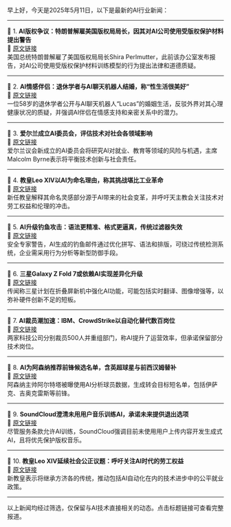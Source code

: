 早上好，今天是2025年5月11日，以下是最新的AI行业新闻：

---

📌 1. **AI版权争议：特朗普解雇美国版权局局长，因其对AI公司使用受版权保护材料提出警告**  
🔗 [原文链接](https://timesofindia.indiatimes.com/world/us/donald-trump-fires-copyright-chief-after-ai-report-raises-red-flags/articleshow/121071430.cms)  
美国总统特朗普解雇了美国版权局局长Shira Perlmutter，此前该办公室发布报告，对AI公司使用受版权保护材料训练模型的行为提出法律和道德质疑。

---

📌 2. **AI情感伴侣：退休学者与AI聊天机器人结婚，称“性生活很美好”**  
🔗 [原文链接](https://www.thesun.ie/fabulous/15188103/ai-husband-romantic-holiday-together/)  
一位58岁的退休学者公开与AI聊天机器人“Lucas”的婚姻生活，反驳外界对其心理健康状况的质疑，并强调AI伴侣在情感支持和亲密关系中的潜力。

---

📌 3. **爱尔兰成立AI委员会，评估技术对社会各领域影响**  
🔗 [原文链接](https://www.breakingnews.ie/ireland/ai-committee-will-explore-how-it-will-impact-on-different-aspects-of-irish-life-1761297.html)  
爱尔兰议会新成立的AI委员会将研究AI对就业、教育等领域的风险与机遇，主席Malcolm Byrne表示将平衡技术创新与社会责任。

---

📌 4. **教皇Leo XIV以AI为命名理由，称其挑战堪比工业革命**  
🔗 [原文链接](https://www.theverge.com/news/664719/pope-leo-xiv-artificial-intelligence-concerns)  
新任教皇解释其命名灵感部分源于AI带来的社会变革，并呼吁天主教会关注技术对劳工权益和伦理的冲击。

---

📌 5. **AI升级钓鱼攻击：语法更精准、格式更逼真，传统过滤器失效**  
🔗 [原文链接](https://www.techradar.com/pro/security/ai-is-making-phishing-emails-far-more-convincing-with-fewer-typos-and-better-formatting-heres-how-to-stay-safe)  
安全专家警告，AI生成的钓鱼邮件通过优化拼写、语法和排版，可绕过传统检测系统，企业需采用行为分析等新型防御手段。

---

📌 6. **三星Galaxy Z Fold 7或依赖AI实现差异化升级**  
🔗 [原文链接](https://www.techradar.com/phones/samsung-galaxy-phones/more-ai-could-transform-the-samsung-galaxy-z-fold-7-from-what-could-be-a-meh-into-a-hell-yeah)  
传闻称三星计划在折叠屏新机中强化AI功能，可能包括实时翻译、图像增强等，以弥补硬件创新不足的短板。

---

📌 7. **AI裁员潮加速：IBM、CrowdStrike以自动化替代数百岗位**  
🔗 [原文链接](https://www.techradar.com/pro/security/the-gr-ai-m-reaper-hundreds-of-jobs-at-ibm-and-crowdstrike-vanish-as-artificial-intelligence-makes-humans-more-dispensable)  
两家科技公司分别裁员500人并重组部门，称AI提升了运营效率，但承诺保留部分技术岗位。

---

📌 8. **AI为阿森纳推荐前锋候选名单，含英超球星与前西汉姆替补**  
🔗 [原文链接](https://talksport.com/football/3191737/arsenal-transfers-alexander-isak-viktor-gyokeres-victor-osimhen/)  
阿森纳主帅阿尔特塔被曝使用AI分析球员数据，生成转会目标短名单，包括伊萨克、吉奥克雷斯等前锋。

---

📌 9. **SoundCloud澄清未用用户音乐训练AI，承诺未来提供退出选项**  
🔗 [原文链接](https://www.theverge.com/news/664683/soundcloud-denies-training-ai-with-user-music)  
尽管服务条款允许AI训练，SoundCloud强调目前未使用用户上传内容开发生成式AI，且将优先保护版权音乐。

---

📌 10. **教皇Leo XIV延续社会公正议题：呼吁关注AI时代的劳工权益**  
🔗 [原文链接](https://www.cnbc.com/2025/05/10/pope-leo-name-ai-workers-catholic.html)  
新教皇表示将继承方济各的传统，推动包括AI自动化在内的技术进步中的公平就业政策。

---

以上新闻均经过筛选，仅保留与AI技术直接相关的动态。点击标题链接可查看完整报道。